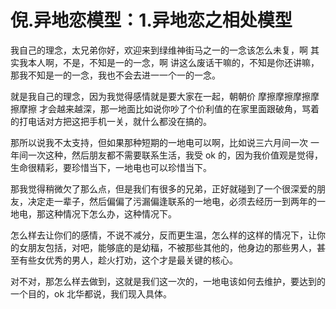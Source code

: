 # 倪.异地恋模型：1.异地恋之相处模型

我自己的理念，太兄弟你好，欢迎来到绿维神街马之一的一念该怎么未复，啊 其实我本人啊，不是，不知是一的一念，啊 讲这么废话干嘛的，不知是你还讲嘛，那我不知是一的一念，我也不会去进一一个一的一念。

就是我自己的理念，因为我觉得感情就是要大家在一起，朝朝价 摩擦摩擦摩擦摩擦摩擦 才会越来越深，那一地面比如说你吵了个价利值的在家里面跟破角，骂着的打电话对方把这把手机一关，就什么都没在搞的。

那所以说我不太支持，但如果那种短期的一地电可以啊，比如说三六月间一次 一年间一次这种，然后朋友都不需要联系生活，我受 ok 的，因为我价值观是觉得，生命很精彩，要珍惜当下，一地电也可以珍惜当下。

那我觉得稍微欠了那么点，但是我们有很多的兄弟，正好就碰到了一个很深爱的朋友，决定走一辈子，然后偏偏了污漏偏逢联系的一地电，必须去经历一到两年的一地电，那这种情况下怎么办，这种情况下。

怎么样去让你们的感情，不说不减分，反而更生温，怎么样的这样的情况下，让你的女朋友包括，对吧，能够底的是幼稫，不被那些其他的，他身边的那些男人，甚至有些女优秀的男人，趁火打劝，这个才是最关键的核心。

对不对，那怎么样去做到，这就是我们这一次的，一地电该如何去维护，要达到的一个目的，ok 北华都说，我们现入具体。